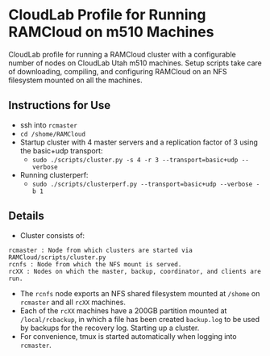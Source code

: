 CloudLab Profile for Running RAMCloud on m510 Machines
======================================================

CloudLab profile for running a RAMCloud cluster with a configurable number of
nodes on CloudLab Utah m510 machines. Setup scripts take care of downloading,
compiling, and configuring RAMCloud on an NFS filesystem mounted on all the
machines.

## Instructions for Use ##
* ssh into `rcmaster`
* `cd /shome/RAMCloud`
* Startup cluster with 4 master servers and a replication factor of 3 using the
  basic+udp transport:
  * `sudo ./scripts/cluster.py -s 4 -r 3 --transport=basic+udp --verbose`
* Running clusterperf:
  * `sudo ./scripts/clusterperf.py --transport=basic+udp --verbose -b 1`

## Details ##
* Cluster consists of:
```
rcmaster : Node from which clusters are started via RAMCloud/scripts/cluster.py
rcnfs : Node from which the NFS mount is served.
rcXX : Nodes on which the master, backup, coordinator, and clients are run.
```
* The `rcnfs` node exports an NFS shared filesystem mounted at `/shome` on
  `rcmaster` and all `rcXX` machines.
* Each of the `rcXX` machines have a 200GB partition mounted at
  `/local/rcbackup`, in which a file has been created `backup.log` to be used
  by backups for the recovery log. Starting up a cluster.
* For convenience, tmux is started automatically when logging into `rcmaster`.
